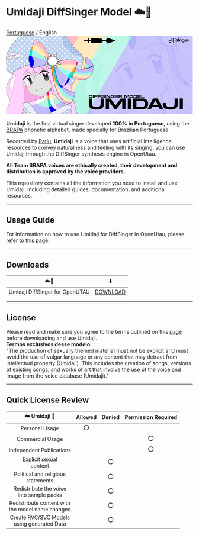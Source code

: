 ﻿# Umidaji DiffSinger Model ☁️🌈
[Portuguese](README.md) / English
<br/>
![Umidaji Banner](/images/umi_banner.png)


**Umidaji** is the first virtual singer developed **100% in Portuguese**, using the [BRAPA](https://github.com/Team-BRAPA/BRAPA) phonetic alphabet, made specially for Brazilian Portuguese.<br/>

Recorded by [Patiu](https://patiu.carrd.co/), **Umidaji** is a voice that uses artificial intelligence resources to convey naturalness and feeling with its singing, you can use Umidaji through the DiffSinger synthesis engine in OpenUtau.<br>

**All Team BRAPA voices are ethically created, their development and distribution is approved by the voice providers.**<br>

This repository contains all the information you need to install and use Umidaji, including detailed guides, documentation, and additional resources.

***
## Usage Guide

For information on how to use Umidaji for DiffSinger in OpenUtau, please refer to [this page.](https://www.teambrapa.com.br/en/post/how-to-use-diffsinger-in-openutau)

***
## Downloads

| ☁️🌈 | ⬇️ |
| :---: | :---: |
| Umidaji DiffSinger for OpenUTAU | [DOWNLOAD](https://github.com/Team-BRAPA/Umidaji-DiffSinger/releases) |

***
## License

Please read and make sure you agree to the terms outlined on this [page](https://www.teambrapa.com.br/en/termos-de-uso) before downloading and use Umidaji.
<br/>
**Termos exclusivos desse modelo:**
<br/>
"The production of sexually themed material must not be explicit and must avoid the use of vulgar language or any content that may detract from intellectual property (Umidaji). This includes the creation of songs, versions of existing songs, and works of art that involve the use of the voice and image from the voice database (Umidaji)."


***

## Quick License Review

| ☁️ Umidaji 🌈 | Allowed | Denied | Permission Required |
| :---: | :---: | :---: | :---: |
| Personal Usage  | ⭕ | | |
| Commercial Usage | | | ⭕ | |
| Independent Publications | | | ⭕ | |
| Explicit sexual <br> content | | ⭕ |  |
| Political and religious <br> statements | | ⭕ |  |
| Redistribute the voice <br> into sample packs | | ⭕ |  |
| Redistribute content with <br> the model name changed | | ⭕ |  |
| Create RVC/SVC Models <br> using generated Data | | ⭕ |  |
